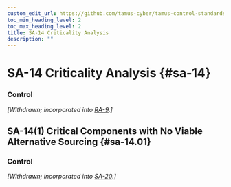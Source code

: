 ```yaml
---
custom_edit_url: https://github.com/tamus-cyber/tamus-control-standards/tree/main/content/tamus.edu/TAMUS_profile.xml
toc_min_heading_level: 2
toc_max_heading_level: 2
title: SA-14 Criticality Analysis
description: ""
---
```


# SA-14 Criticality Analysis {#sa-14}

### Control

<em>[Withdrawn; incorporated into [RA-9](/catalog/ra/ra-09#ra-09).]</em>



## SA-14(1) Critical Components with No Viable Alternative Sourcing {#sa-14.01}

### Control

<em>[Withdrawn; incorporated into [SA-20](/catalog/sa/sa-20#sa-20).]</em>

